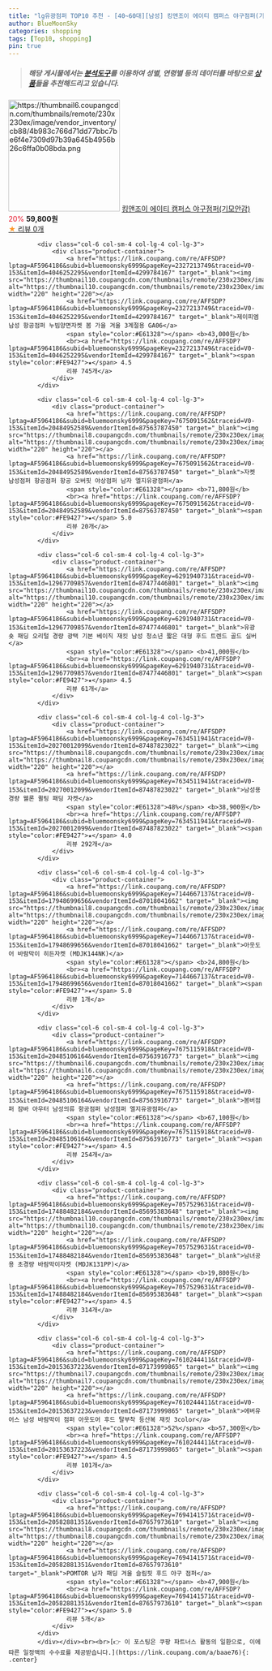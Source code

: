 ```yaml
---
title: "lg유광점퍼 TOP10 추천 - [40~60대][남성] 킹앤조이 에이티 캠퍼스 야구점퍼(기모안감)"
author: BlueMoonSky
categories: shopping
tags: [Top10, shopping]
pin: true
---
```


> ##### 해당 게시물에서는 [**분석도구**](https://itemscout.io/)를 이용하여 **성별**, **연령별** 등의 데이터를 바탕으로 [**상품**](https://link.coupang.com/a/baae76)들을 추천해드리고 있습니다.
<div class="container"><div class="row">
            <div class="col-6 col-sm-4 col-lg-4 col-lg-3">
                <div class="product-container">
                    <a href="https://link.coupang.com/re/AFFSDP?lptag=AF5964186&subid=bluemoonsky6999&pageKey=7623085900&traceid=V0-153&itemId=20215162044&vendorItemId=87305023969" target="_blank"><img src="https://thumbnail6.coupangcdn.com/thumbnails/remote/230x230ex/image/vendor_inventory/cb88/4b983c766d71dd77bbc7be6f4e7309d97b39a645b4956b26c6ffa0b08bda.png" alt="https://thumbnail6.coupangcdn.com/thumbnails/remote/230x230ex/image/vendor_inventory/cb88/4b983c766d71dd77bbc7be6f4e7309d97b39a645b4956b26c6ffa0b08bda.png" width="220" height="220"></a>
                    <a href="https://link.coupang.com/re/AFFSDP?lptag=AF5964186&subid=bluemoonsky6999&pageKey=7623085900&traceid=V0-153&itemId=20215162044&vendorItemId=87305023969" target="_blank">킹앤조이 에이티 캠퍼스 야구점퍼(기모안감)</a>
                    <span style="color:#E61328">20%</span> <b>59,800원</b>
                    <br><a href="https://link.coupang.com/re/AFFSDP?lptag=AF5964186&subid=bluemoonsky6999&pageKey=7623085900&traceid=V0-153&itemId=20215162044&vendorItemId=87305023969" target="_blank"><span style="color:#FE9427">★</span> 
                    리뷰 0개</a>
                </div>
            </div>
            
            <div class="col-6 col-sm-4 col-lg-4 col-lg-3">
                <div class="product-container">
                    <a href="https://link.coupang.com/re/AFFSDP?lptag=AF5964186&subid=bluemoonsky6999&pageKey=2327213749&traceid=V0-153&itemId=4046252295&vendorItemId=4299784167" target="_blank"><img src="https://thumbnail10.coupangcdn.com/thumbnails/remote/230x230ex/image/vendor_inventory/9d80/c9954aff5a347bc837b29584075d43a0e0a56affd03d291cef99f42c27b7.jpg" alt="https://thumbnail10.coupangcdn.com/thumbnails/remote/230x230ex/image/vendor_inventory/9d80/c9954aff5a347bc837b29584075d43a0e0a56affd03d291cef99f42c27b7.jpg" width="220" height="220"></a>
                    <a href="https://link.coupang.com/re/AFFSDP?lptag=AF5964186&subid=bluemoonsky6999&pageKey=2327213749&traceid=V0-153&itemId=4046252295&vendorItemId=4299784167" target="_blank">제이피엠 남성 항공점퍼 누빔양면자켓 봄 가을 겨울 3계절용 GA06</a>
                    <span style="color:#E61328"></span> <b>43,000원</b>
                    <br><a href="https://link.coupang.com/re/AFFSDP?lptag=AF5964186&subid=bluemoonsky6999&pageKey=2327213749&traceid=V0-153&itemId=4046252295&vendorItemId=4299784167" target="_blank"><span style="color:#FE9427">★</span> 4.5
                    리뷰 745개</a>
                </div>
            </div>
            
            <div class="col-6 col-sm-4 col-lg-4 col-lg-3">
                <div class="product-container">
                    <a href="https://link.coupang.com/re/AFFSDP?lptag=AF5964186&subid=bluemoonsky6999&pageKey=7675091562&traceid=V0-153&itemId=20484952589&vendorItemId=87563787450" target="_blank"><img src="https://thumbnail8.coupangcdn.com/thumbnails/remote/230x230ex/image/vendor_inventory/3c7d/7b92d5a4be129ba0158aa1e4cd33e5f39e9e6632080c44c8235899b5024d.jpg" alt="https://thumbnail8.coupangcdn.com/thumbnails/remote/230x230ex/image/vendor_inventory/3c7d/7b92d5a4be129ba0158aa1e4cd33e5f39e9e6632080c44c8235899b5024d.jpg" width="220" height="220"></a>
                    <a href="https://link.coupang.com/re/AFFSDP?lptag=AF5964186&subid=bluemoonsky6999&pageKey=7675091562&traceid=V0-153&itemId=20484952589&vendorItemId=87563787450" target="_blank">자켓 남성점퍼 항공점퍼 항공 오버핏 야상점퍼 남자 엘지유광점퍼</a>
                    <span style="color:#E61328"></span> <b>71,800원</b>
                    <br><a href="https://link.coupang.com/re/AFFSDP?lptag=AF5964186&subid=bluemoonsky6999&pageKey=7675091562&traceid=V0-153&itemId=20484952589&vendorItemId=87563787450" target="_blank"><span style="color:#FE9427">★</span> 5.0
                    리뷰 20개</a>
                </div>
            </div>
            
            <div class="col-6 col-sm-4 col-lg-4 col-lg-3">
                <div class="product-container">
                    <a href="https://link.coupang.com/re/AFFSDP?lptag=AF5964186&subid=bluemoonsky6999&pageKey=6291940731&traceid=V0-153&itemId=12967709857&vendorItemId=87477446801" target="_blank"><img src="https://thumbnail10.coupangcdn.com/thumbnails/remote/230x230ex/image/vendor_inventory/4432/109d5cd0d9739f28d36fd68d44430c257434f21985d8e3e7c81fb8cfc3b1.jpg" alt="https://thumbnail10.coupangcdn.com/thumbnails/remote/230x230ex/image/vendor_inventory/4432/109d5cd0d9739f28d36fd68d44430c257434f21985d8e3e7c81fb8cfc3b1.jpg" width="220" height="220"></a>
                    <a href="https://link.coupang.com/re/AFFSDP?lptag=AF5964186&subid=bluemoonsky6999&pageKey=6291940731&traceid=V0-153&itemId=12967709857&vendorItemId=87477446801" target="_blank">유광 숏 패딩 오리털 경량 광택 기본 베이직 재킷 남성 청소년 짧은 대형 후드 트렌드 골드 실버</a>
                    <span style="color:#E61328"></span> <b>41,000원</b>
                    <br><a href="https://link.coupang.com/re/AFFSDP?lptag=AF5964186&subid=bluemoonsky6999&pageKey=6291940731&traceid=V0-153&itemId=12967709857&vendorItemId=87477446801" target="_blank"><span style="color:#FE9427">★</span> 4.5
                    리뷰 61개</a>
                </div>
            </div>
            
            <div class="col-6 col-sm-4 col-lg-4 col-lg-3">
                <div class="product-container">
                    <a href="https://link.coupang.com/re/AFFSDP?lptag=AF5964186&subid=bluemoonsky6999&pageKey=7634511941&traceid=V0-153&itemId=20270012099&vendorItemId=87487823022" target="_blank"><img src="https://thumbnail8.coupangcdn.com/thumbnails/remote/230x230ex/image/vendor_inventory/3acf/1399899abb9d9b6a32cd5d3aa24806bd9211f2e7e08ccd3c4c00ef4b193a.jpg" alt="https://thumbnail8.coupangcdn.com/thumbnails/remote/230x230ex/image/vendor_inventory/3acf/1399899abb9d9b6a32cd5d3aa24806bd9211f2e7e08ccd3c4c00ef4b193a.jpg" width="220" height="220"></a>
                    <a href="https://link.coupang.com/re/AFFSDP?lptag=AF5964186&subid=bluemoonsky6999&pageKey=7634511941&traceid=V0-153&itemId=20270012099&vendorItemId=87487823022" target="_blank">남성용 경량 웰론 퀼팅 패딩 자켓</a>
                    <span style="color:#E61328">48%</span> <b>38,900원</b>
                    <br><a href="https://link.coupang.com/re/AFFSDP?lptag=AF5964186&subid=bluemoonsky6999&pageKey=7634511941&traceid=V0-153&itemId=20270012099&vendorItemId=87487823022" target="_blank"><span style="color:#FE9427">★</span> 4.0
                    리뷰 292개</a>
                </div>
            </div>
            
            <div class="col-6 col-sm-4 col-lg-4 col-lg-3">
                <div class="product-container">
                    <a href="https://link.coupang.com/re/AFFSDP?lptag=AF5964186&subid=bluemoonsky6999&pageKey=7144667137&traceid=V0-153&itemId=17948699656&vendorItemId=87018041662" target="_blank"><img src="https://thumbnail8.coupangcdn.com/thumbnails/remote/230x230ex/image/vendor_inventory/50cc/f9c4d68e17ec585dc05f53d52b7c41edbf1ee9813f45a47154351f6ed729.jpg" alt="https://thumbnail8.coupangcdn.com/thumbnails/remote/230x230ex/image/vendor_inventory/50cc/f9c4d68e17ec585dc05f53d52b7c41edbf1ee9813f45a47154351f6ed729.jpg" width="220" height="220"></a>
                    <a href="https://link.coupang.com/re/AFFSDP?lptag=AF5964186&subid=bluemoonsky6999&pageKey=7144667137&traceid=V0-153&itemId=17948699656&vendorItemId=87018041662" target="_blank">아웃도어 바람막이 히든자켓 (MDJK144NK)</a>
                    <span style="color:#E61328"></span> <b>24,800원</b>
                    <br><a href="https://link.coupang.com/re/AFFSDP?lptag=AF5964186&subid=bluemoonsky6999&pageKey=7144667137&traceid=V0-153&itemId=17948699656&vendorItemId=87018041662" target="_blank"><span style="color:#FE9427">★</span> 5.0
                    리뷰 1개</a>
                </div>
            </div>
            
            <div class="col-6 col-sm-4 col-lg-4 col-lg-3">
                <div class="product-container">
                    <a href="https://link.coupang.com/re/AFFSDP?lptag=AF5964186&subid=bluemoonsky6999&pageKey=7675115918&traceid=V0-153&itemId=20485106164&vendorItemId=87563916773" target="_blank"><img src="https://thumbnail6.coupangcdn.com/thumbnails/remote/230x230ex/image/vendor_inventory/3914/58b94ebbcc137e40005456e86841110b824cacbb663afd96961cfb550adc.jpg" alt="https://thumbnail6.coupangcdn.com/thumbnails/remote/230x230ex/image/vendor_inventory/3914/58b94ebbcc137e40005456e86841110b824cacbb663afd96961cfb550adc.jpg" width="220" height="220"></a>
                    <a href="https://link.coupang.com/re/AFFSDP?lptag=AF5964186&subid=bluemoonsky6999&pageKey=7675115918&traceid=V0-153&itemId=20485106164&vendorItemId=87563916773" target="_blank">봄버점퍼 잠바 아우터 남성의류 항공점퍼 남성점퍼 엘지유광점퍼</a>
                    <span style="color:#E61328"></span> <b>67,100원</b>
                    <br><a href="https://link.coupang.com/re/AFFSDP?lptag=AF5964186&subid=bluemoonsky6999&pageKey=7675115918&traceid=V0-153&itemId=20485106164&vendorItemId=87563916773" target="_blank"><span style="color:#FE9427">★</span> 4.5
                    리뷰 254개</a>
                </div>
            </div>
            
            <div class="col-6 col-sm-4 col-lg-4 col-lg-3">
                <div class="product-container">
                    <a href="https://link.coupang.com/re/AFFSDP?lptag=AF5964186&subid=bluemoonsky6999&pageKey=7057529631&traceid=V0-153&itemId=17488482184&vendorItemId=85695383648" target="_blank"><img src="https://thumbnail10.coupangcdn.com/thumbnails/remote/230x230ex/image/vendor_inventory/3ef2/8f539fb19b473db32462b27210406fea455eb4524dc8aa97e399b2f61d0b.jpg" alt="https://thumbnail10.coupangcdn.com/thumbnails/remote/230x230ex/image/vendor_inventory/3ef2/8f539fb19b473db32462b27210406fea455eb4524dc8aa97e399b2f61d0b.jpg" width="220" height="220"></a>
                    <a href="https://link.coupang.com/re/AFFSDP?lptag=AF5964186&subid=bluemoonsky6999&pageKey=7057529631&traceid=V0-153&itemId=17488482184&vendorItemId=85695383648" target="_blank">남녀공용 초경량 바람막이자켓 (MDJK131PP)</a>
                    <span style="color:#E61328"></span> <b>19,800원</b>
                    <br><a href="https://link.coupang.com/re/AFFSDP?lptag=AF5964186&subid=bluemoonsky6999&pageKey=7057529631&traceid=V0-153&itemId=17488482184&vendorItemId=85695383648" target="_blank"><span style="color:#FE9427">★</span> 4.5
                    리뷰 314개</a>
                </div>
            </div>
            
            <div class="col-6 col-sm-4 col-lg-4 col-lg-3">
                <div class="product-container">
                    <a href="https://link.coupang.com/re/AFFSDP?lptag=AF5964186&subid=bluemoonsky6999&pageKey=7610244411&traceid=V0-153&itemId=20153637223&vendorItemId=87173999865" target="_blank"><img src="https://thumbnail7.coupangcdn.com/thumbnails/remote/230x230ex/image/vendor_inventory/58e2/0a426668acd460629574acd596d4e04b195e3b6bdd29b0911fdc61e66788.JPG" alt="https://thumbnail7.coupangcdn.com/thumbnails/remote/230x230ex/image/vendor_inventory/58e2/0a426668acd460629574acd596d4e04b195e3b6bdd29b0911fdc61e66788.JPG" width="220" height="220"></a>
                    <a href="https://link.coupang.com/re/AFFSDP?lptag=AF5964186&subid=bluemoonsky6999&pageKey=7610244411&traceid=V0-153&itemId=20153637223&vendorItemId=87173999865" target="_blank">에버유어스 남성 바람막이 점퍼 아웃도어 후드 탈부착 등산복 재킷 3color</a>
                    <span style="color:#E61328">52%</span> <b>57,300원</b>
                    <br><a href="https://link.coupang.com/re/AFFSDP?lptag=AF5964186&subid=bluemoonsky6999&pageKey=7610244411&traceid=V0-153&itemId=20153637223&vendorItemId=87173999865" target="_blank"><span style="color:#FE9427">★</span> 4.5
                    리뷰 101개</a>
                </div>
            </div>
            
            <div class="col-6 col-sm-4 col-lg-4 col-lg-3">
                <div class="product-container">
                    <a href="https://link.coupang.com/re/AFFSDP?lptag=AF5964186&subid=bluemoonsky6999&pageKey=7694141571&traceid=V0-153&itemId=20582881351&vendorItemId=87657973610" target="_blank"><img src="https://thumbnail8.coupangcdn.com/thumbnails/remote/230x230ex/image/vendor_inventory/e2b4/5b41b6ca72ea316c8945248ea46348aa2af6639dfeef5a91dd5c5fe8782c.jpg" alt="https://thumbnail8.coupangcdn.com/thumbnails/remote/230x230ex/image/vendor_inventory/e2b4/5b41b6ca72ea316c8945248ea46348aa2af6639dfeef5a91dd5c5fe8782c.jpg" width="220" height="220"></a>
                    <a href="https://link.coupang.com/re/AFFSDP?lptag=AF5964186&subid=bluemoonsky6999&pageKey=7694141571&traceid=V0-153&itemId=20582881351&vendorItemId=87657973610" target="_blank">POMTOR 남자 패딩 겨울 슬림핏 후드 야구 점퍼</a>
                    <span style="color:#E61328"></span> <b>47,900원</b>
                    <br><a href="https://link.coupang.com/re/AFFSDP?lptag=AF5964186&subid=bluemoonsky6999&pageKey=7694141571&traceid=V0-153&itemId=20582881351&vendorItemId=87657973610" target="_blank"><span style="color:#FE9427">★</span> 5.0
                    리뷰 5개</a>
                </div>
            </div>
            </div></div><br><br>[👉 이 포스팅은 쿠팡 파트너스 활동의 일환으로, 이에 따른 일정액의 수수료를 제공받습니다.](https://link.coupang.com/a/baae76){: .center}